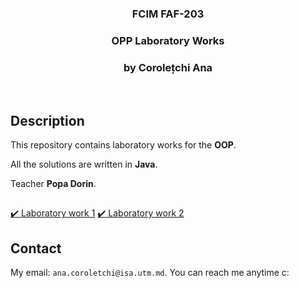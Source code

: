 <h3 align="center">FCIM FAF-203</h3>
  <div align="center">
    <h3>OPP Laboratory Works</h3>
    <h3>by Corolețchi Ana</h3>
  <br/>
  </div>

 
## Description

This repository contains laboratory works for the **OOP**.

All the solutions are written in **Java**.

Teacher **Popa Dorin**.

##
[:heavy_check_mark: Laboratory work 1](https://github.com/Gumball007/oop-labs/tree/main/src/Ana/lab1)
[:heavy_check_mark: Laboratory work 2](https://github.com/Gumball007/oop-labs/tree/main/src/Ana/lab2)
##


## Contact

My email: `ana.coroletchi@isa.utm.md`. You can reach me anytime c:
